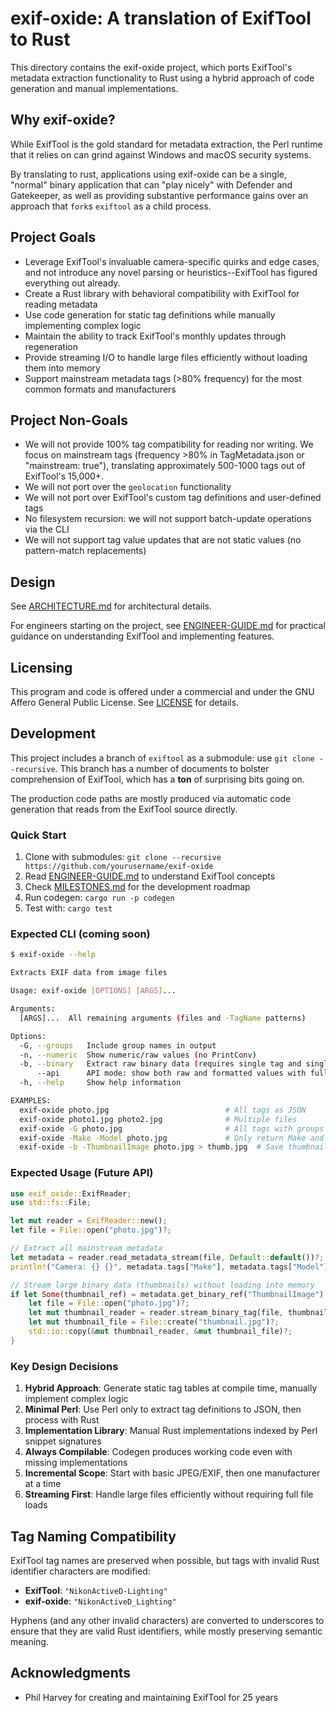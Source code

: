 # exif-oxide: A translation of ExifTool to Rust

This directory contains the exif-oxide project, which ports ExifTool's metadata extraction functionality to Rust using a hybrid approach of code generation and manual implementations.

## Why exif-oxide?

While ExifTool is the gold standard for metadata extraction, the Perl runtime
that it relies on can grind against Windows and macOS security systems.

By translating to rust, applications using exif-oxide can be a single, "normal"
binary application that can "play nicely" with Defender and Gatekeeper, as well
as providing substantive performance gains over an approach that `fork`s
`exiftool` as a child process.

## Project Goals

- Leverage ExifTool's invaluable camera-specific quirks and edge cases, and not introduce any novel parsing or heuristics--ExifTool has figured everything out already.
- Create a Rust library with behavioral compatibility with ExifTool for reading metadata
- Use code generation for static tag definitions while manually implementing complex logic
- Maintain the ability to track ExifTool's monthly updates through regeneration
- Provide streaming I/O to handle large files efficiently without loading them into memory
- Support mainstream metadata tags (>80% frequency) for the most common formats and manufacturers

## Project Non-Goals

- We will not provide 100% tag compatibility for reading nor writing. We focus on mainstream tags (frequency >80% in TagMetadata.json or "mainstream: true"), translating approximately 500-1000 tags out of ExifTool's 15,000+.
- We will not port over the `geolocation` functionality
- We will not port over ExifTool's custom tag definitions and user-defined tags
- No filesystem recursion: we will not support batch-update operations via the CLI
- We will not support tag value updates that are not static values (no pattern-match replacements)

## Design

See [ARCHITECTURE.md](docs/ARCHITECTURE.md) for architectural details.

For engineers starting on the project, see [ENGINEER-GUIDE.md](docs/ENGINEER-GUIDE.md) for practical guidance on understanding ExifTool and implementing features.

## Licensing

This program and code is offered under a commercial and under the GNU Affero
General Public License. See [LICENSE](./LICENSE) for details.

## Development

This project includes a branch of `exiftool` as a submodule: use `git clone
--recursive`. This branch has a number of documents to bolster comprehension of
ExifTool, which has a **ton** of surprising bits going on.

The production code paths are mostly produced via automatic code generation that
reads from the ExifTool source directly.

### Quick Start

1. Clone with submodules: `git clone --recursive https://github.com/yourusername/exif-oxide`
2. Read [ENGINEER-GUIDE.md](docs/ENGINEER-GUIDE.md) to understand ExifTool concepts
3. Check [MILESTONES.md](docs/MILESTONES.md) for the development roadmap
4. Run codegen: `cargo run -p codegen`
5. Test with: `cargo test`

### Expected CLI (coming soon)

```sh
$ exif-oxide --help

Extracts EXIF data from image files

Usage: exif-oxide [OPTIONS] [ARGS]...

Arguments:
  [ARGS]...  All remaining arguments (files and -TagName patterns)

Options:
  -G, --groups   Include group names in output
  -n, --numeric  Show numeric/raw values (no PrintConv)
  -b, --binary   Extract raw binary data (requires single tag and single file)
      --api      API mode: show both raw and formatted values with full type information
  -h, --help     Show help information

EXAMPLES:
  exif-oxide photo.jpg                          # All tags as JSON
  exif-oxide photo1.jpg photo2.jpg              # Multiple files
  exif-oxide -G photo.jpg                       # All tags with groups
  exif-oxide -Make -Model photo.jpg             # Only return Make and Model tag values
  exif-oxide -b -ThumbnailImage photo.jpg > thumb.jpg  # Save thumbnail
```

### Expected Usage (Future API)

```rust
use exif_oxide::ExifReader;
use std::fs::File;

let mut reader = ExifReader::new();
let file = File::open("photo.jpg")?;

// Extract all mainstream metadata
let metadata = reader.read_metadata_stream(file, Default::default())?;
println!("Camera: {} {}", metadata.tags["Make"], metadata.tags["Model"]);

// Stream large binary data (thumbnails) without loading into memory
if let Some(thumbnail_ref) = metadata.get_binary_ref("ThumbnailImage") {
    let file = File::open("photo.jpg")?;
    let mut thumbnail_reader = reader.stream_binary_tag(file, thumbnail_ref)?;
    let mut thumbnail_file = File::create("thumbnail.jpg")?;
    std::io::copy(&mut thumbnail_reader, &mut thumbnail_file)?;
}
```

### Key Design Decisions

1. **Hybrid Approach**: Generate static tag tables at compile time, manually implement complex logic
2. **Minimal Perl**: Use Perl only to extract tag definitions to JSON, then process with Rust
3. **Implementation Library**: Manual Rust implementations indexed by Perl snippet signatures
4. **Always Compilable**: Codegen produces working code even with missing implementations
5. **Incremental Scope**: Start with basic JPEG/EXIF, then one manufacturer at a time
6. **Streaming First**: Handle large files efficiently without requiring full file loads

## Tag Naming Compatibility

ExifTool tag names are preserved when possible, but tags with invalid Rust
identifier characters are modified:

- **ExifTool**: `"NikonActiveD-Lighting"`
- **exif-oxide**: `"NikonActiveD_Lighting"`

Hyphens (and any other invalid characters) are converted to underscores to
ensure that they are valid Rust identifiers, while mostly preserving semantic
meaning.

## Acknowledgments

- Phil Harvey for creating and maintaining ExifTool for 25 years

